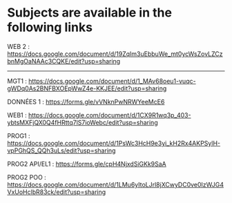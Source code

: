# Subjects are available in the following links 

WEB 2 : https://docs.google.com/document/d/19ZqIm3uEbbuWe_mt0ycWsZovLZCzbnMgOaNAAc3CQKE/edit?usp=sharing

-------------------------------
MGT1 : https://docs.google.com/document/d/1_MAv68oeu1-vuqc-gWDq0As2BNFBXOEpWwZ4e-KKJEE/edit?usp=sharing

DONNÉES 1 : https://forms.gle/vVNknPwNRWYeeMcE6

WEB1 : https://docs.google.com/document/d/1CX9R1wq3p_403-ybtsMXFjQX0Q4fHRttq7lS7ioWebc/edit?usp=sharing

PROG1 : https://docs.google.com/document/d/1PsWc3HcH9e3yi_kH2Rx4AKPSylH-vpPGhQS_QQh3uLs/edit?usp=sharing

PROG2 API/EL1 : https://forms.gle/cpH4NjxdSiGKk9SaA

PROG2 POO : https://docs.google.com/document/d/1LMu6yItoLJrl8jXCwyDC0ve0IzWJG4VxUoHclbR83ck/edit?usp=sharing

